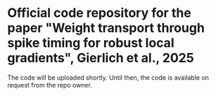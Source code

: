 # Official code repository for the paper "Weight transport through spike timing for robust local gradients", Gierlich et al., 2025

The code will be uploaded shortly. Until then, the code is available on request from the repo owner.
